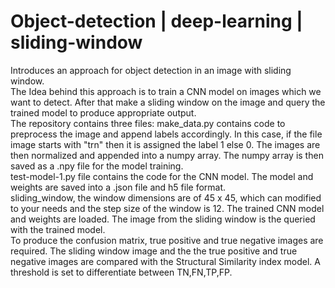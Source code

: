 # Object-detection | deep-learning | sliding-window
Introduces an approach for object detection in an image with sliding window. <br>
The Idea behind this approach is to train a CNN model on images which we want to detect. After that make a sliding window on the image and query the trained model to produce appropriate output. <br>
The repository contains three files: make_data.py contains code to preprocess the image and append labels accordingly. In this case, if the file image starts with "trn" then it is assigned the label 1 else 0. The images are then normalized and appended into a numpy array. The numpy array is then saved as a .npy file for the model training. <br>
test-model-1.py file contains the code for the CNN model. The model and weights are saved into a .json file and h5 file format. <br>
sliding_window, the window dimensions are of 45 x 45, which can modified to your needs and the step size of the window is 12. The trained CNN model and weights are loaded. The image from the sliding window is the queried with the trained model. <br>
To produce the confusion matrix, true positive and true negative images are required. The sliding window image and the the true positive and true negative images are compared with the Structural Similarity index model. A threshold is set to differentiate between TN,FN,TP,FP. <br>
